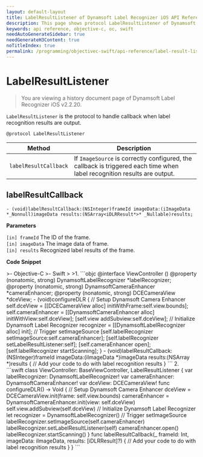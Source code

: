 ```yaml
---
layout: default-layout
title: LabelResultListener of Dynamsoft Label Recognizer iOS API Reference
description: This page shows protocol LabelResultListener of Dynamsoft Label Recognizer for iOS edition.
keywords: api reference, objective-c, oc, swift
needAutoGenerateSidebar: true
needGenerateH3Content: true
noTitleIndex: true
permalink: /programming/objectivec-swift/api-reference/label-result-listener.html
---
```


# LabelResultListener

> You are viewing a history document page of Dynamsoft Label Recognizer iOS v2.2.20.

`LabelResultListener` is the protocol to handle callback when label recognition results are output.

```objc
@protocol LabelResultListener
```

| Method | Description |
| ------ | ----------- |
| `labelResultCallback` | If `ImageSource` is correctly configured, the callback is triggered each time when label recognition results are output. |

## labelResultCallback

```objc
- (void)labelResultCallback:(NSInteger)frameId imageData:(iImageData *_Nonnull)imageData results:(NSArray<iDLRResult*>* _Nullable)results;
```

**Parameters**

`[in] frameId` The ID of the frame.  
`[in] imageData` The image data of frame.  
`[in] results` Recognized label results of the frame.

**Code Snippet**

<div class="sample-code-prefix"></div>
>- Objective-C
>- Swift
>
>1. 
```objc
@interface ViewController ()<LabelResultListener>
@property (nonatomic, strong) DynamsoftLabelRecognizer *labelRecognizer;
@property (nonatomic, strong) DynamsoftCameraEnhancer *cameraEnhancer;
@property (nonatomic, strong) DCECameraView *dceView;
- (void)configureDLR {
   // Setup Dynamsoft Camera Enhancer
   self.dceView = [[DCECameraView alloc] initWithFrame:self.view.bounds];
   self.cameraEnhancer = [[DynamsoftCameraEnhancer alloc] initWithView:self.dceView];
   [self.view addSubview:self.dceView];
   // Initialize Dynamsoft Label Recognizer
   recognizer = [[DynamsoftLabelRecognizer alloc] init];
   // Trigger setImageSource
   [self.labelRecognizer setImageSource:self.cameraEnhancer];
   [self.labelRecognizer setLabelResultListener:self];
   [self.cameraEnhancer open];
   [self.labelRecognizer startScanning];
}
- (void)labelResultCallback:(NSInteger)frameId imageData:(iImageData *)imageData results:(NSArray<iDLRResult *> *)results {
   // Add your code to do with label recognition results
}
```
2. 
```swift
class ViewController: BaseViewController, LabelResultListener {
   var labelRecognizer: DynamsoftLabelRecognizer!
   var cameraEnhancer: DynamsoftCameraEnhancer!
   var dceView: DCECameraView!
   func configureDLR() -> Void {
          // Setup Dynamsoft Camera Enhancer
          dceView = DCECameraView.init(frame: self.view.bounds)
          cameraEnhancer = DynamsoftCameraEnhancer.init(view: self.dceView)
          self.view.addSubview(self.dceView)
          // Initialize Dynamsoft Label Recognizer
          let recognizer = DynamsoftLabelRecognizer()
          // Trigger setImageSource
          labelRecognizer.setImageSource(self.cameraEnhancer)
          labelRecognizer.setLabelResultListener(self)
          cameraEnhancer.open()
          labelRecognizer.startScanning()
   }
   func labelResultCallback(_ frameId: Int, imageData: iImageData, results: [iDLRResult]?) {
          // Add your code to do with label recognition results
   }
}
```

